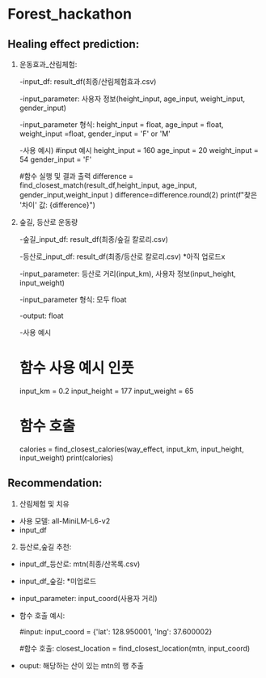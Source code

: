 # Forest_hackathon

## Healing effect prediction:

1. 운동효과_산림체험:

   -input_df: result_df(최종/산림체험효과.csv)
   
   -input_parameter: 사용자 정보(height_input, age_input, weight_input, gender_input)
   
   -input_parameter 형식: height_input = float, age_input = float, weight_input =float, gender_input = 'F' or 'M'

   -사용 예시)
   #input 예시
            height_input = 160
            age_input = 20
            weight_input = 54
            gender_input = 'F'

   #함수 실행 및 결과 출력
            difference = find_closest_match(result_df,height_input, age_input, gender_input,weight_input )
            difference=difference.round(2)
            print(f"찾은 '차이' 값: {difference}")

3. 숲길, 등산로 운동량
    
    -숲길_input_df: result_df(최종/숲길 칼로리.csv)
   
    -등산로_input_df: result_df(최종/등산로 칼로리.csv) *아직 업로드x
   
    -input_parameter: 등산로 거리(input_km), 사용자 정보(input_height, input_weight)
   
    -input_parameter 형식: 모두 float
   
    -output: float

    -사용 예시

   # 함수 사용 예시 인풋
   input_km = 0.2
   input_height = 177
   input_weight = 65

   # 함수 호출
   calories = find_closest_calories(way_effect, input_km, input_height, input_weight)
   print(calories)
 
 


## Recommendation:
1. 산림체험 및 치유
- 사용 모델: all-MiniLM-L6-v2
- input_df


2. 등산로,숲길 추천:
- input_df_등산로: mtn(최종/산목록.csv)

- input_df_숲길: *미업로드

- input_parameter: input_coord(사용자 거리)

- 함수 호출 예시:

  #input: input_coord = {'lat': 128.950001, 'lng': 37.600002}

  #함수 호출: closest_location = find_closest_location(mtn, input_coord)

- ouput: 해당하는 산이 있는 mtn의 행 추출 
